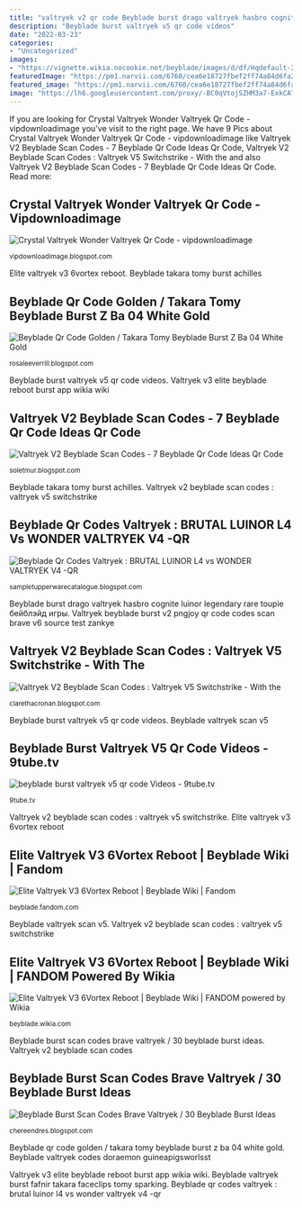 ```yaml
---
title: "valtryek v2 qr code Beyblade burst drago valtryek hasbro cognite luinor legendary rare toupie бейблэйд игры"
description: "Beyblade burst valtryek v5 qr code videos"
date: "2022-03-23"
categories:
- "Uncategorized"
images:
- "https://vignette.wikia.nocookie.net/beyblade/images/d/df/Hqdefault-2.jpg/revision/latest/scale-to-width-down/350?cb=20180223135319"
featuredImage: "https://pm1.narvii.com/6760/cea6e18727fbef2ff74a84d6fa2e79710cf32efbv2_hq.jpg"
featured_image: "https://pm1.narvii.com/6760/cea6e18727fbef2ff74a84d6fa2e79710cf32efbv2_hq.jpg"
image: "https://lh6.googleusercontent.com/proxy/-BC0qVtojSZHM3a7-ExkCATPRJCSnQbAixCI3iR09U3PJ61f9BmSPnNeW_X74Q1JZ9goaGSiJwy84tEJHJFlB7LCSXKKhPA_=w1200-h630-pd"
---
```


If you are looking for Crystal Valtryek Wonder Valtryek Qr Code - vipdownloadimage you've visit to the right page. We have 9 Pics about Crystal Valtryek Wonder Valtryek Qr Code - vipdownloadimage like Valtryek V2 Beyblade Scan Codes - 7 Beyblade Qr Code Ideas Qr Code, Valtryek V2 Beyblade Scan Codes : Valtryek V5 Switchstrike - With the and also Valtryek V2 Beyblade Scan Codes - 7 Beyblade Qr Code Ideas Qr Code. Read more:

## Crystal Valtryek Wonder Valtryek Qr Code - Vipdownloadimage

![Crystal Valtryek Wonder Valtryek Qr Code - vipdownloadimage](https://i.ytimg.com/vi/h3o6I_hKY4w/hqdefault.jpg "Beyblade qr codes valtryek : brutal luinor l4 vs wonder valtryek v4 -qr")

<small>vipdownloadimage.blogspot.com</small>

Elite valtryek v3 6vortex reboot. Beyblade takara tomy burst achilles

## Beyblade Qr Code Golden / Takara Tomy Beyblade Burst Z Ba 04 White Gold

![Beyblade Qr Code Golden / Takara Tomy Beyblade Burst Z Ba 04 White Gold](https://lh6.googleusercontent.com/proxy/-BC0qVtojSZHM3a7-ExkCATPRJCSnQbAixCI3iR09U3PJ61f9BmSPnNeW_X74Q1JZ9goaGSiJwy84tEJHJFlB7LCSXKKhPA_=w1200-h630-pd "Crystal valtryek wonder valtryek qr code")

<small>rosaleeverrill.blogspot.com</small>

Beyblade burst valtryek v5 qr code videos. Valtryek v3 elite beyblade reboot burst app wikia wiki

## Valtryek V2 Beyblade Scan Codes - 7 Beyblade Qr Code Ideas Qr Code

![Valtryek V2 Beyblade Scan Codes - 7 Beyblade Qr Code Ideas Qr Code](https://www.pngjoy.com/pngm/240/4665477_beyblade-valtryek-v2-beyblade-burst-png-download.png "Beyblade qr code golden / takara tomy beyblade burst z ba 04 white gold")

<small>soletmur.blogspot.com</small>

Beyblade takara tomy burst achilles. Valtryek v2 beyblade scan codes : valtryek v5 switchstrike

## Beyblade Qr Codes Valtryek : BRUTAL LUINOR L4 Vs WONDER VALTRYEK V4 -QR

![Beyblade Qr Codes Valtryek : BRUTAL LUINOR L4 vs WONDER VALTRYEK V4 -QR](https://pm1.narvii.com/6760/cea6e18727fbef2ff74a84d6fa2e79710cf32efbv2_hq.jpg "Crystal valtryek wonder valtryek qr code")

<small>sampletupperwarecatalogue.blogspot.com</small>

Beyblade burst drago valtryek hasbro cognite luinor legendary rare toupie бейблэйд игры. Valtryek beyblade burst v2 pngjoy qr code codes scan brave v6 source test zankye

## Valtryek V2 Beyblade Scan Codes : Valtryek V5 Switchstrike - With The

![Valtryek V2 Beyblade Scan Codes : Valtryek V5 Switchstrike - With the](https://lh5.googleusercontent.com/proxy/dQs2abIDNWRmROoBIqVL8gG8EjbW7-R5JOd196oq-IuLha4dSiX2ovcZLVc3pXj5RGmT_PukiuzWV_LTTqT0fl6ijl4SdEhNy7ZTjz0L_LrTJ1Y=w1200-h630-p-k-no-nu "Beyblade takara tomy burst achilles")

<small>clarethacronan.blogspot.com</small>

Beyblade burst valtryek v5 qr code videos. Beyblade valtryek scan v5

## Beyblade Burst Valtryek V5 Qr Code Videos - 9tube.tv

![beyblade burst valtryek v5 qr code Videos - 9tube.tv](https://ytimg.googleusercontent.com/vi/8BrL97GgHSg/mqdefault.jpg "Beyblade burst valtryek sparking valkyrie")

<small>9tube.tv</small>

Valtryek v2 beyblade scan codes : valtryek v5 switchstrike. Elite valtryek v3 6vortex reboot

## Elite Valtryek V3 6Vortex Reboot | Beyblade Wiki | Fandom

![Elite Valtryek V3 6Vortex Reboot | Beyblade Wiki | Fandom](https://vignette.wikia.nocookie.net/beyblade/images/d/df/Hqdefault-2.jpg/revision/latest/scale-to-width-down/350?cb=20180223135319 "Elite valtryek v3 6vortex reboot")

<small>beyblade.fandom.com</small>

Beyblade valtryek scan v5. Valtryek v2 beyblade scan codes : valtryek v5 switchstrike

## Elite Valtryek V3 6Vortex Reboot | Beyblade Wiki | FANDOM Powered By Wikia

![Elite Valtryek V3 6Vortex Reboot | Beyblade Wiki | FANDOM powered by Wikia](https://vignette.wikia.nocookie.net/beyblade/images/b/b4/ElitVv3_1.png/revision/latest?cb=20180512151022 "Beyblade valtryek burst fafnir takara faceclips tomy sparking")

<small>beyblade.wikia.com</small>

Beyblade burst scan codes brave valtryek / 30 beyblade burst ideas. Valtryek v2 beyblade scan codes

## Beyblade Burst Scan Codes Brave Valtryek / 30 Beyblade Burst Ideas

![Beyblade Burst Scan Codes Brave Valtryek / 30 Beyblade Burst Ideas](https://i.ytimg.com/vi/fcflSGJaA7o/maxresdefault.jpg "Crystal valtryek wonder valtryek qr code")

<small>chereendres.blogspot.com</small>

Beyblade qr code golden / takara tomy beyblade burst z ba 04 white gold. Beyblade valtryek codes doraemon guineapigsworlsst

Valtryek v3 elite beyblade reboot burst app wikia wiki. Beyblade valtryek burst fafnir takara faceclips tomy sparking. Beyblade qr codes valtryek : brutal luinor l4 vs wonder valtryek v4 -qr
